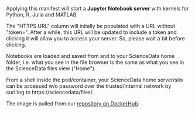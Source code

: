 Applying this manifest will start a **Jupyter Notebook server** with kernels for Python, R, Julia and MATLAB.

The "HTTPS URL" column will initally be populated with a URL without "token=". After a while, this URL will be updated to include a token and clicking it will allow you to access your server. So, please wait a bit before clicking.

Notebooks are loaded and saved from and to your ScienceData home folder, i.e. what you see in the file browser is the same as what you see in the ScienceData files view ("Home").

From a shell inside the pod/container, your ScienceData  home server/silo can be accessed w/o password over the trusted/internal network by curl'ing to https://sciencedata/files/.

The image is pulled from our [repository on DockerHub](https://hub.docker.com/r/sciencedata/jupyter_sciencedata).
